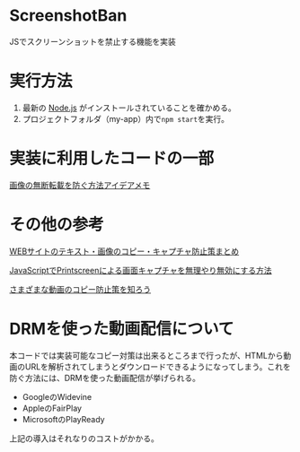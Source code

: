 # ScreenshotBan
JSでスクリーンショットを禁止する機能を実装

# 実行方法

1. 最新の [Node.js](https://nodejs.org/en/) がインストールされていることを確かめる。
2. プロジェクトフォルダ（my-app）内で`npm start`を実行。

# 実装に利用したコードの一部
[画像の無断転載を防ぐ方法アイデアメモ](https://qiita.com/a_haru/items/2b8af48f84432e03f199)

# その他の参考
[WEBサイトのテキスト・画像のコピー・キャプチャ防止策まとめ](https://nanimonaikedo.jp/coding/406/#%E3%82%B9%E3%82%AF%E3%83%AA%E3%83%BC%E3%83%B3%E3%82%B7%E3%83%A7%E3%83%83%E3%83%88%E7%94%BB%E9%9D%A2%E3%82%AD%E3%83%A3%E3%83%97%E3%83%81%E3%83%A3%E9%98%B2%E6%AD%A2)

[JavaScriptでPrintscreenによる画面キャプチャを無理やり無効にする方法](https://qiita.com/Atheist2/items/d46e07508a6c619cca9f)

[さまざまな動画のコピー防止策を知ろう](https://blog.socialcast.jp/11/post-371/#toc1)

# DRMを使った動画配信について

本コードでは実装可能なコピー対策は出来るところまで行ったが、HTMLから動画のURLを解析されてしまうとダウンロードできるようになってしまう。これを防ぐ方法には、DRMを使った動画配信が挙げられる。

- GoogleのWidevine
- AppleのFairPlay
- MicrosoftのPlayReady

上記の導入はそれなりのコストがかかる。
